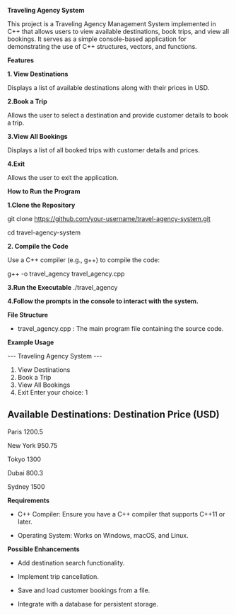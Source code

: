 **Traveling Agency System**

This project is a Traveling Agency Management System implemented in C++ that allows users to view available destinations, book trips, and view all bookings. It serves as a simple console-based application for demonstrating the use of C++ structures, vectors, and functions.

**Features**

**1. View Destinations**

Displays a list of available destinations along with their prices in USD.

**2.Book a Trip**

Allows the user to select a destination and provide customer details to book a trip.

**3.View All Bookings**

Displays a list of all booked trips with customer details and prices.

**4.Exit**

Allows the user to exit the application.

**How to Run the Program**

**1.Clone the Repository**

git clone https://github.com/your-username/travel-agency-system.git

cd travel-agency-system

**2. Compile the Code**

Use a C++ compiler (e.g., g++) to compile the code:

g++ -o travel_agency travel_agency.cpp

**3.Run the Executable**
./travel_agency

**4.Follow the prompts in the console to interact with the system.**

**File Structure**

- travel_agency.cpp : The main program file containing the source code.

**Example Usage**

--- Traveling Agency System ---
1. View Destinations
2. Book a Trip
3. View All Bookings
4. Exit
Enter your choice: 1

Available Destinations:
Destination         Price (USD)
-----------------------------------
Paris                  1200.5

New York               950.75

Tokyo                  1300

Dubai                  800.3

Sydney                 1500

**Requirements**

- C++ Compiler: Ensure you have a C++ compiler that supports C++11 or later.

- Operating System: Works on Windows, macOS, and Linux.

**Possible Enhancements**

- Add destination search functionality.

- Implement trip cancellation.
  
- Save and load customer bookings from a file.
  
- Integrate with a database for persistent storage.

